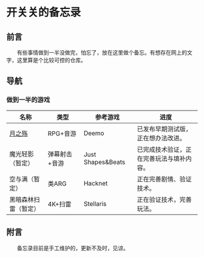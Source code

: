 # 开关关的备忘录

## 前言

　　有些事情做到一半没做完，怕忘了，放在这里做个备忘。有想存在网上的文字，这里算是个比较可控的仓库。

## 导航

### 做到一半的游戏

| 名称                                  | 类型          | 参考游戏          | 进度                                     |
| ------------------------------------- | ------------- | ----------------- | ---------------------------------------- |
| [月之殇](pages/gamemake/deathofmusic.md) | RPG+音游      | Deemo             | 已发布早期测试版，正在想办法改进。       |
| 魔光轻影（暂定）                      | 弹幕射击+音游 | Just Shapes&Beats | 已完成技术验证，正在完善玩法与填补内容。 |
| 空与满（暂定）                        | 类ARG         | Hacknet           | 正在完善剧情、验证技术。                 |
| 黑暗森林扫雷（暂定）                  | 4K+扫雷       | Stellaris         | 正在验证技术，完善玩法。                 |

## 附言

　　备忘录目前是手工维护的，更新不及时，见谅。
